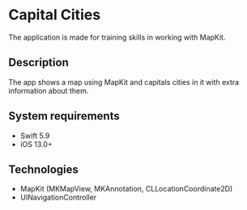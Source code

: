 # Capital Cities
The application is made for training skills in working with MapKit.
## Description
The app shows a map using MapKit and capitals cities in it with extra information about them.
## System requirements
* Swift 5.9
* iOS 13.0+
## Technologies
* MapKit (MKMapView, MKAnnotation, CLLocationCoordinate2D)
* UINavigationController
